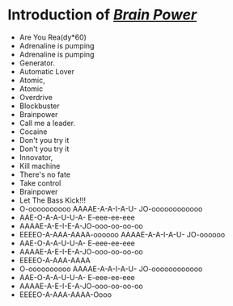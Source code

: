 # Introduction of [*Brain Power*](https://music.163.com/song?id=402073800)
- Are You Rea(dy*60)
- Adrenaline is pumping
- Adrenaline is pumping
- Generator.
- Automatic Lover
- Atomic,
- Atomic
- Overdrive
- Blockbuster
- Brainpower
- Call me a leader.
- Cocaine
- Don't you try it
- Don't you try it
- Innovator,
- Kill machine
- There's no fate
- Take control
- Brainpower
- Let The Bass Kick!!!
- O-oooooooooo AAAAE-A-A-I-A-U- JO-oooooooooooo
- AAE-O-A-A-U-U-A- E-eee-ee-eee
- AAAAE-A-E-I-E-A-JO-ooo-oo-oo-oo
- EEEEO-A-AAA-AAAA-oooooo AAAAE-A-A-I-A-U- JO-oooooo
- AAE-O-A-A-U-U-A- E-eee-ee-eee
- AAAAE-A-E-I-E-A-JO-ooo-oo-oo-oo
- EEEEO-A-AAA-AAAA
- O-oooooooooo AAAAE-A-A-I-A-U- JO-oooooooooooo
- AAE-O-A-A-U-U-A- E-eee-ee-eee
- AAAAE-A-E-I-E-A-JO-ooo-oo-oo-oo
- EEEEO-A-AAA-AAAA-Oooo